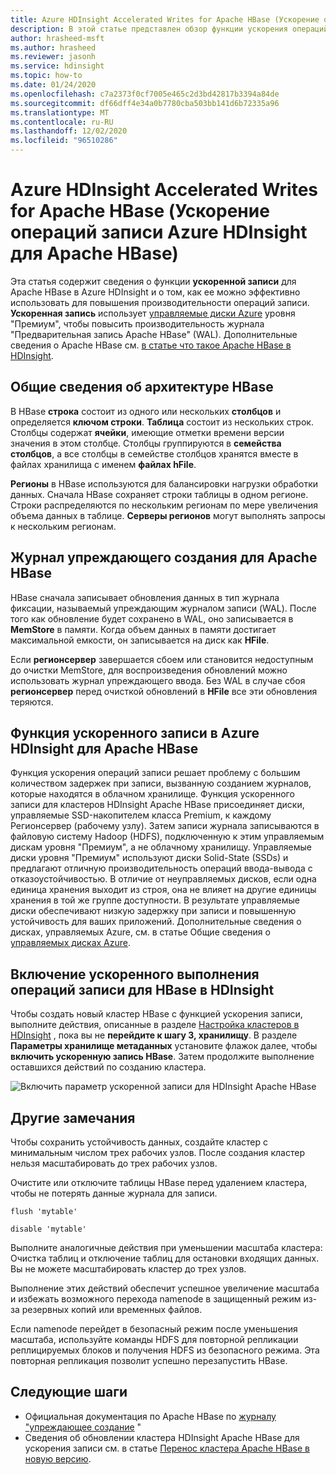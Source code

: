 ```yaml
---
title: Azure HDInsight Accelerated Writes for Apache HBase (Ускорение операций записи Azure HDInsight для Apache HBase)
description: В этой статье представлен обзор функции ускорения операций записи в Azure HDInsight, в которой используются управляемые диски уровня "Премиум" для повышения производительности журнала упреждающего ввода в Apache HBase.
author: hrasheed-msft
ms.author: hrasheed
ms.reviewer: jasonh
ms.service: hdinsight
ms.topic: how-to
ms.date: 01/24/2020
ms.openlocfilehash: c7a2373f0cf7005e465c2d3bd42817b3394a84de
ms.sourcegitcommit: df66dff4e34a0b7780cba503bb141d6b72335a96
ms.translationtype: MT
ms.contentlocale: ru-RU
ms.lasthandoff: 12/02/2020
ms.locfileid: "96510286"
---
```

# <a name="azure-hdinsight-accelerated-writes-for-apache-hbase"></a>Azure HDInsight Accelerated Writes for Apache HBase (Ускорение операций записи Azure HDInsight для Apache HBase)

Эта статья содержит сведения о функции **ускоренной записи** для Apache HBase в Azure HDInsight и о том, как ее можно эффективно использовать для повышения производительности операций записи. **Ускоренная запись** использует [управляемые диски Azure](../../virtual-machines/disks-types.md#premium-ssd) уровня "Премиум", чтобы повысить производительность журнала "Предварительная запись Apache HBase" (WAL). Дополнительные сведения о Apache HBase см. [в статье что такое Apache HBase в HDInsight](apache-hbase-overview.md).

## <a name="overview-of-hbase-architecture"></a>Общие сведения об архитектуре HBase

В HBase **строка** состоит из одного или нескольких **столбцов** и определяется **ключом строки**. **Таблица** состоит из нескольких строк. Столбцы содержат **ячейки**, имеющие отметки времени версии значения в этом столбце. Столбцы группируются в **семейства столбцов**, а все столбцы в семействе столбцов хранятся вместе в файлах хранилища с именем **файлах hFile**.

**Регионы** в HBase используются для балансировки нагрузки обработки данных. Сначала HBase сохраняет строки таблицы в одном регионе. Строки распределяются по нескольким регионам по мере увеличения объема данных в таблице. **Серверы регионов** могут выполнять запросы к нескольким регионам.

## <a name="write-ahead-log-for-apache-hbase"></a>Журнал упреждающего создания для Apache HBase

HBase сначала записывает обновления данных в тип журнала фиксации, называемый упреждающим журналом записи (WAL). После того как обновление будет сохранено в WAL, оно записывается в **MemStore** в памяти. Когда объем данных в памяти достигает максимальной емкости, он записывается на диск как **HFile**.

Если **регионсервер** завершается сбоем или становится недоступным до очистки MemStore, для воспроизведения обновлений можно использовать журнал упреждающего ввода. Без WAL в случае сбоя **регионсервер** перед очисткой обновлений в **HFile** все эти обновления теряются.

## <a name="accelerated-writes-feature-in-azure-hdinsight-for-apache-hbase"></a>Функция ускоренного записи в Azure HDInsight для Apache HBase

Функция ускорения операций записи решает проблему с большим количеством задержек при записи, вызванную созданием журналов, которые находятся в облачном хранилище.  Функция ускоренного записи для кластеров HDInsight Apache HBase присоединяет диски, управляемые SSD-накопителем класса Premium, к каждому Регионсервер (рабочему узлу). Затем записи журнала записываются в файловую систему Hadoop (HDFS), подключенную к этим управляемым дискам уровня "Премиум", а не облачному хранилищу.  Управляемые диски уровня "Премиум" используют диски Solid-State (SSDs) и предлагают отличную производительность операций ввода-вывода с отказоустойчивостью.  В отличие от неуправляемых дисков, если одна единица хранения выходит из строя, она не влияет на другие единицы хранения в той же группе доступности.  В результате управляемые диски обеспечивают низкую задержку при записи и повышенную устойчивость для ваших приложений. Дополнительные сведения о дисках, управляемых Azure, см. в статье Общие сведения о [управляемых дисках Azure](../../virtual-machines/managed-disks-overview.md).

## <a name="how-to-enable-accelerated-writes-for-hbase-in-hdinsight"></a>Включение ускоренного выполнения операций записи для HBase в HDInsight

Чтобы создать новый кластер HBase с функцией ускорения записи, выполните действия, описанные в разделе [Настройка кластеров в HDInsight](../hdinsight-hadoop-provision-linux-clusters.md) , пока вы не **перейдите к шагу 3, хранилищу**. В разделе **Параметры хранилище метаданных** установите флажок далее, чтобы **включить ускоренную запись HBase**. Затем продолжите выполнение оставшихся действий по созданию кластера.

![Включить параметр ускоренной записи для HDInsight Apache HBase](./media/apache-hbase-accelerated-writes/azure-portal-create-hbase-wals.png)

## <a name="other-considerations"></a>Другие замечания

Чтобы сохранить устойчивость данных, создайте кластер с минимальным числом трех рабочих узлов. После создания кластер нельзя масштабировать до трех рабочих узлов.

Очистите или отключите таблицы HBase перед удалением кластера, чтобы не потерять данные журнала для записи.

```
flush 'mytable'
```

```
disable 'mytable'
```

Выполните аналогичные действия при уменьшении масштаба кластера: Очистка таблиц и отключение таблиц для остановки входящих данных. Вы не можете масштабировать кластер до трех узлов.

Выполнение этих действий обеспечит успешное увеличение масштаба и избежать возможного перехода namenode в защищенный режим из-за резервных копий или временных файлов.

Если namenode перейдет в безопасный режим после уменьшения масштаба, используйте команды HDFS для повторной репликации реплицируемых блоков и получения HDFS из безопасного режима. Эта повторная репликация позволит успешно перезапустить HBase.

## <a name="next-steps"></a>Следующие шаги

* Официальная документация по Apache HBase по [журналу "упреждающее создание](https://hbase.apache.org/book.html#wal) "
* Сведения об обновлении кластера HDInsight Apache HBase для ускорения записи см. в статье [Перенос кластера Apache HBase в новую версию](apache-hbase-migrate-new-version.md).
